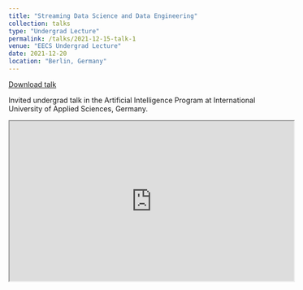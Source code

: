 ```yaml
---
title: "Streaming Data Science and Data Engineering"
collection: talks
type: "Undergrad Lecture"
permalink: /talks/2021-12-15-talk-1
venue: "EECS Undergrad Lecture"
date: 2021-12-20
location: "Berlin, Germany"
---
```


[Download talk](https://github.com/caxenie/cristianaxenie.github.io/raw/master/files/CristianAxenie-Streaming_BI_Road_Traffic_Application_IUAS_2021.pdf)

Invited undergrad talk in the Artificial Intelligence Program at International University of Applied Sciences, Germany.

<iframe width="560" height="315" src="https://www.youtube.com/embed/PoELq8RGxA0"></iframe>
